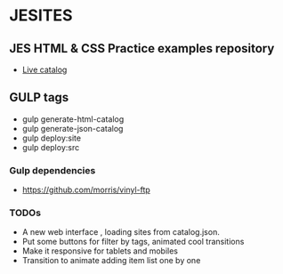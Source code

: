 # JESITES

## JES HTML & CSS Practice examples repository
* [Live catalog](http://jesidea.com/jesites)

## GULP tags
* gulp generate-html-catalog
* gulp generate-json-catalog
* gulp deploy:site
* gulp deploy:src

### Gulp dependencies
* https://github.com/morris/vinyl-ftp

### TODOs
* A new web interface , loading sites from catalog.json.
* Put some buttons for filter by tags, animated cool transitions
* Make it responsive for tablets and mobiles
* Transition to animate adding item list one by one
